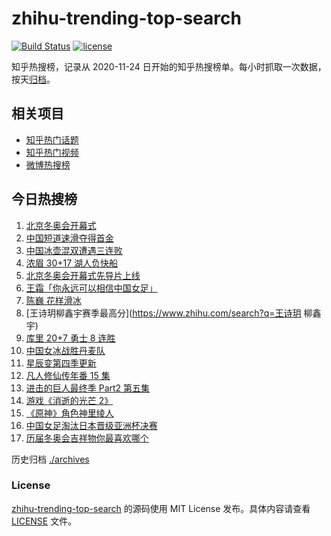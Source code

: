 # zhihu-trending-top-search

[![Build Status](https://github.com/justjavac/zhihu-trending-top-search/workflows/ci/badge.svg?branch=main)](https://github.com/justjavac/zhihu-trending-top-search/actions)
[![license](https://img.shields.io/github/license/justjavac/zhihu-trending-top-search)](https://github.com/justjavac/zhihu-trending-top-search/blob/main/LICENSE)

知乎热搜榜，记录从 2020-11-24 日开始的知乎热搜榜单。每小时抓取一次数据，按天[归档](./archives)。

## 相关项目

- [知乎热门话题](https://github.com/justjavac/zhihu-trending-hot-questions)
- [知乎热门视频](https://github.com/justjavac/zhihu-trending-hot-video)
- [微博热搜榜](https://github.com/justjavac/weibo-trending-hot-search)

## 今日热搜榜

<!-- BEGIN -->
<!-- 最后更新时间 Sun Feb 06 2022 06:06:30 GMT+0800 (China Standard Time) -->

1. [北京冬奥会开幕式](https://www.zhihu.com/search?q=冬奥会开幕式)
1. [中国短道速滑夺得首金](https://www.zhihu.com/search?q=短道速滑)
1. [中国冰壶混双遭遇三连败](https://www.zhihu.com/search?q=冰壶)
1. [浓眉 30+17 湖人负快船](https://www.zhihu.com/search?q=湖人)
1. [北京冬奥会开幕式先导片上线](https://www.zhihu.com/search?q=北京冬奥会开幕式先导片)
1. [王霜「你永远可以相信中国女足」](https://www.zhihu.com/search?q=王霜)
1. [陈巍 花样滑冰](https://www.zhihu.com/search?q=花样滑冰)
1. [王诗玥柳鑫宇赛季最高分](https://www.zhihu.com/search?q=王诗玥 柳鑫宇)
1. [库里 20+7 勇士 8 连胜](https://www.zhihu.com/search?q=勇士)
1. [中国女冰战胜丹麦队](https://www.zhihu.com/search?q=冰球)
1. [星辰变第四季更新](https://www.zhihu.com/search?q=星辰变)
1. [凡人修仙传年番 15 集](https://www.zhihu.com/search?q=凡人修仙传)
1. [进击的巨人最终季 Part2 第五集](https://www.zhihu.com/search?q=进击的巨人)
1. [游戏《消逝的光芒 2》](https://www.zhihu.com/search?q=消逝的光芒2)
1. [《原神》角色神里绫人](https://www.zhihu.com/search?q=原神)
1. [中国女足淘汰日本晋级亚洲杯决赛](https://www.zhihu.com/search?q=中国女足)
1. [历届冬奥会吉祥物你最喜欢哪个](https://www.zhihu.com/search?q=冬奥会吉祥物)

<!-- END -->

历史归档 [./archives](./archives)

### License

[zhihu-trending-top-search](https://github.com/justjavac/zhihu-trending-top-search)
的源码使用 MIT License 发布。具体内容请查看 [LICENSE](./LICENSE) 文件。
